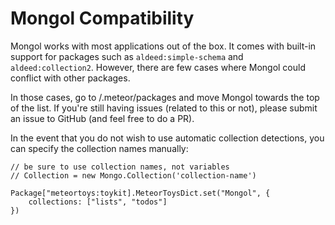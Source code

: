 Mongol Compatibility 
====================

Mongol works with most applications out of the box. It comes with built-in support for packages such as `aldeed:simple-schema` and `aldeed:collection2`. However, there are few cases where Mongol could conflict with other packages.

In those cases, go to /.meteor/packages and move Mongol towards the top of the list. If you're still having issues (related to this or not), please submit an issue to GitHub (and feel free to do a PR).

In the event that you do not wish to use automatic collection detections, you can specify the collection names manually:

	// be sure to use collection names, not variables
	// Collection = new Mongo.Collection('collection-name')

	Package["meteortoys:toykit].MeteorToysDict.set("Mongol", {
		collections: ["lists", "todos"]
	})
